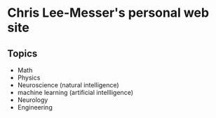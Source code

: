 # Chris Lee-Messer's personal web site

## Topics
- Math
- Physics
- Neuroscience (natural intelligence)
- machine learning (artificial intellligence)
- Neurology
- Engineering
